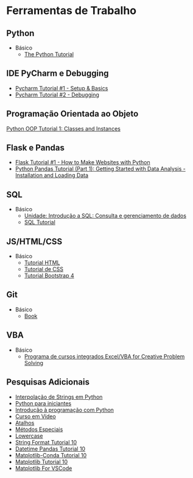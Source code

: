 # Ferramentas de Trabalho

## Python

- Básico
  - [The Python Tutorial](https://docs.python.org/3/tutorial/index.html)

## IDE PyCharm e Debugging

- [Pycharm Tutorial #1 - Setup & Basics](https://www.youtube.com/watch?v=56bPIGf4us0)
- [Pycharm Tutorial #2 - Debugging](https://www.youtube.com/watch?v=sRGpvbhOhQs)

## Programação Orientada ao Objeto

[Python OOP Tutorial 1: Classes and Instances](https://www.youtube.com/watch?v=ZDa-Z5JzLYM&list=PL-osiE80TeTsqhIuOqKhwlXsIBIdSeYtc)

## Flask e Pandas

- [Flask Tutorial #1 - How to Make Websites with Python](https://www.youtube.com/watch?v=mqhxxeeTbu0&list=PLzMcBGfZo4-n4vJJybUVV3Un_NFS5EOgX)
- [Python Pandas Tutorial (Part 1): Getting Started with Data Analysis - Installation and Loading Data](https://www.youtube.com/watch?v=ZyhVh-qRZPA&list=PL-osiE80TeTsWmV9i9c58mdDCSskIFdDS)

## SQL

- Básico
  - [Unidade: Introdução a SQL: Consulta e gerenciamento de dados](https://pt.khanacademy.org/computing/computer-programming/sql)
  - [SQL Tutorial](https://www.w3schools.com/sql/)

## JS/HTML/CSS

- Básico
  - [Tutorial HTML](https://www.w3schools.com/html/)
  - [Tutorial de CSS](https://www.w3schools.com/css/default.asp)
  - [Tutorial Bootstrap 4](https://www.w3schools.com/bootstrap4/default.asp)

## Git

- Básico
  - [Book](https://git-scm.com/book/en/v2)

## VBA

- Básico
  - [Programa de cursos integrados Excel/VBA for Creative Problem Solving](https://pt.coursera.org/specializations/excel-vba-creative-problem-solving)

## Pesquisas Adicionais

- [Interpolação de Strings em Python](https://pt.stackoverflow.com/questions/264702/como-fazer-interpola%C3%A7%C3%A3o-de-string-em-python)
- [Python para iniciantes](https://www.youtube.com/playlist?list=PLzFYWfRVHp5LUs1VjXr5dPf4xvHjcl1F8)
- [Introdução à programação com Python](https://web.digitalinnovation.one/course/introducao-a-programacao-com-python/learning/1a4f5956-fe77-4e5a-bc3a-5364e06b5c79?back=/browse)
- [Curso em Vídeo](https://www.youtube.com/watch?v=nIHq1MtJaKs&list=PLvE-ZAFRgX8hnECDn1v9HNTI71veL3oW0&index=7)
- [Atalhos](https://resources.jetbrains.com/storage/products/pycharm/docs/PyCharm_ReferenceCard.pdf)
- [Métodos Especiais](https://docs.python.org/3/reference/datamodel.html#emulating-numeric-types)
- [Lowercase](https://stackoverflow.com/questions/6797984/how-do-i-lowercase-a-string-in-python)
- [String Format Tutorial 10](https://docs.python.org/3/library/datetime.html#strftime-and-strptime-format-codes)
- [Datetime Pandas Tutorial 10](https://pandas.pydata.org/docs/user_guide/timeseries.html#dateoffset-objects)
- [Matplotlib-Conda Tutorial 10](https://anaconda.org/conda-forge/matplotlib)
- [Matplotlib Tutorial 10](https://matplotlib.org/stable/users/installing.html)
- [Matplotlib For VSCode](https://www.youtube.com/watch?v=-Wvt7lWxzf4)
